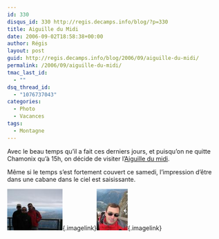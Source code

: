 ```yaml
---
id: 330
disqus_id: 330 http://regis.decamps.info/blog/?p=330
title: Aiguille du Midi
date: 2006-09-02T18:58:38+00:00
author: Régis
layout: post
guid: http://regis.decamps.info/blog/2006/09/aiguille-du-midi/
permalink: /2006/09/aiguille-du-midi/
tmac_last_id:
  - ""
dsq_thread_id:
  - "1076737043"
categories:
  - Photo
  - Vacances
tags:
  - Montagne
---
```

Avec le beau temps qu’il a fait ces derniers jours, et puisqu’on ne quitte Chamonix qu’à 15h, on décide de visiter l’[Aiguille du midi](http://www.compagniedumontblanc.fr/fr/aiguille/aiguille_site.htm).

Même si le temps s’est fortement couvert ce samedi, l’impression d’être dans une cabane dans le ciel est saisissante.
  
[<img id="image329" src="/blog/wp-content/uploads/2006/09/IMG_3435.thumbnail.JPG" alt="Vue de l'Aiguille du midi" />](/blog/wp-content/uploads/2006/09/IMG_3435.JPG "Vue de l'Aiguille du midi"){.imagelink}[<img id="image332" src="/blog/wp-content/uploads/2006/09/IMG_3438.thumbnail.JPG" alt="IMG_3438.JPG" />](/blog/wp-content/uploads/2006/09/IMG_3438.JPG "IMG_3438.JPG"){.imagelink}
